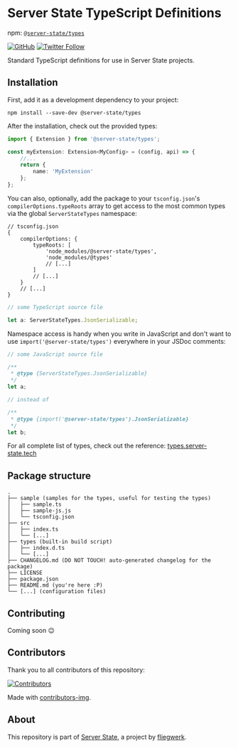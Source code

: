# Server State TypeScript Definitions

npm: [`@server-state/types`](https://www.npmjs.com/package/@server-state/types)

[![GitHub](https://img.shields.io/github/license/server-state/types)](LICENSE)
[![Twitter Follow](https://img.shields.io/twitter/follow/server_state?style=social)](https://twitter.com/server_state)

Standard TypeScript definitions for use in Server State projects.

## Installation

First, add it as a development dependency to your project:

```shell
npm install --save-dev @server-state/types
```

After the installation, check out the provided types:

```ts
import { Extension } from '@server-state/types';

const myExtension: Extension<MyConfig> = (config, api) => {
	//...
	return {
		name: 'MyExtension'
	};
};
```

You can also, optionally, add the package to your `tsconfig.json`'s `compilerOptions.typeRoots` array to get access to the most common types via the global `ServerStateTypes` namespace:

```json5
// tsconfig.json
{
	compilerOptions: {
		typeRoots: [
			'node_modules/@server-state/types',
			'node_modules/@types'
			// [...]
		]
		// [...]
	}
	// [...]
}
```

```ts
// some TypeScript source file

let a: ServerStateTypes.JsonSerializable;
```

Namespace access is handy when you write in JavaScript and don't want to use `import('@server-state/types')` everywhere in your JSDoc comments:

```js
// some JavaScript source file

/**
 * @type {ServerStateTypes.JsonSerializable}
 */
let a;

// instead of

/**
 * @type {import('@server-state/types').JsonSerializable}
 */
let b;
```

For all complete list of types, check out the reference:
[types.server-state.tech](https://types.server-state.tech/)

## Package structure

```
.
├── sample (samples for the types, useful for testing the types)
│   ├── sample.ts
│   ├── sample-js.js
│   └── tsconfig.json
├── src
│   ├── index.ts
│   └── [...]
├── types (built-in build script)
│   ├── index.d.ts
│   └── [...]
├── CHANGELOG.md (DO NOT TOUCH! auto-generated changelog for the package)
├── LICENSE
├── package.json
├── README.md (you're here :P)
└── [...] (configuration files)
```

## Contributing

Coming soon :wink:

## Contributors

Thank you to all contributors of this repository:

[![Contributors](https://contrib.rocks/image?repo=server-state/types)](https://github.com/server-state/types/graphs/contributors)

Made with [contributors-img](https://contrib.rocks).

## About

This repository is part of [Server State](https://www.server-state.tech/), a project by [fliegwerk](https://www.fliegwerk.com/).
